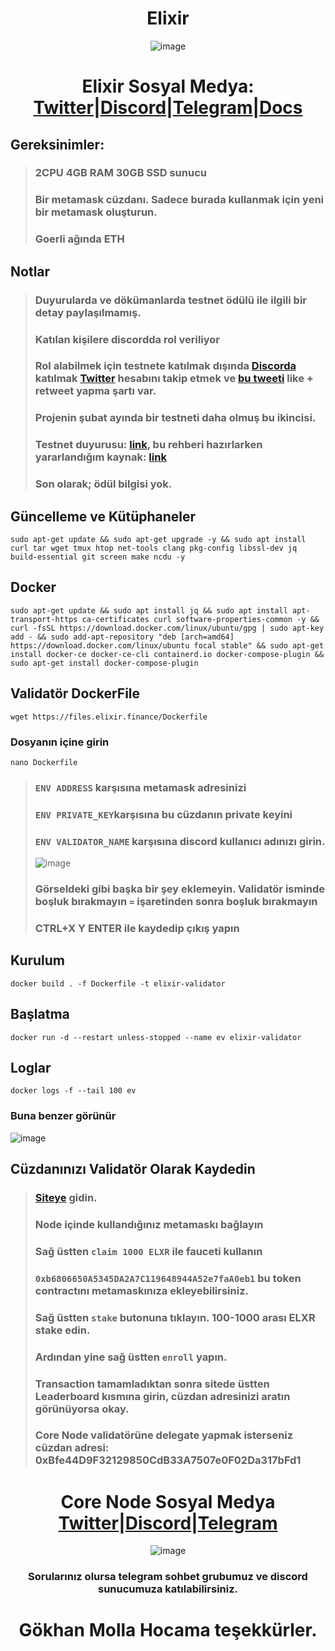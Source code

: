 <h1 align="center"> Elixir </h1>
<div align="center">


![image](https://user-images.githubusercontent.com/108215275/235464900-033b50b2-1778-4d65-b0d8-a53b13fd6e8a.png)


# Elixir Sosyal Medya: [Twitter](https://twitter.com/ElixirProtocol)|[Discord](https://discord.gg/TKyV3nMt)|[Telegram](https://t.me/elixirprotocol)|[Docs](https://docs.elixir.finance/)

</div>


## Gereksinimler:
> ### 2CPU 4GB RAM 30GB SSD sunucu
> ### Bir metamask cüzdanı. Sadece burada kullanmak için yeni bir metamask oluşturun.
> ### Goerli ağında ETH
## Notlar
> ### Duyurularda ve dökümanlarda testnet ödülü ile ilgili bir detay paylaşılmamış.
> ### Katılan kişilere discordda rol veriliyor
> ### Rol alabilmek için testnete katılmak  dışında [Discorda](https://discord.gg/TKyV3nMt) katılmak [Twitter](https://twitter.com/ElixirProtocol) hesabını takip etmek ve [bu tweeti](https://twitter.com/ElixirProtocol/status/1651376565551534081?s=20) like + retweet yapma şartı var.
> ### Projenin şubat ayında bir testneti daha olmuş bu ikincisi.
> ### Testnet duyurusu: [link](https://discord.com/channels/1059691738349977674/1059878146847019058/1100935564854829096), bu rehberi hazırlarken yararlandığım kaynak: [link](https://docs.elixir.finance/running-an-elixir-validator) 
> ### Son olarak; ödül bilgisi yok.


## Güncelleme ve Kütüphaneler
```
sudo apt-get update && sudo apt-get upgrade -y && sudo apt install curl tar wget tmux htop net-tools clang pkg-config libssl-dev jq build-essential git screen make ncdu -y
```
## Docker
```
sudo apt-get update && sudo apt install jq && sudo apt install apt-transport-https ca-certificates curl software-properties-common -y && curl -fsSL https://download.docker.com/linux/ubuntu/gpg | sudo apt-key add - && sudo add-apt-repository "deb [arch=amd64] https://download.docker.com/linux/ubuntu focal stable" && sudo apt-get install docker-ce docker-ce-cli containerd.io docker-compose-plugin && sudo apt-get install docker-compose-plugin
```
## Validatör DockerFile 
```
wget https://files.elixir.finance/Dockerfile
```
### Dosyanın içine girin
```
nano Dockerfile
```
> ### `ENV ADDRESS` karşısına metamask adresinizi
> ### `ENV PRIVATE_KEY`karşısına bu cüzdanın private keyini
> ### `ENV VALIDATOR_NAME` karşısına discord kullanıcı adınızı girin.
> ![image](https://user-images.githubusercontent.com/108215275/235474096-6d832a60-2699-44a6-b8b6-dec34819042a.png)
> ### Görseldeki gibi başka bir şey eklemeyin. Validatör isminde boşluk bırakmayın `=` işaretinden sonra boşluk bırakmayın
> ### **CTRL+X Y ENTER** ile kaydedip çıkış yapın

## Kurulum
```
docker build . -f Dockerfile -t elixir-validator
```
## Başlatma
```
docker run -d --restart unless-stopped --name ev elixir-validator
```
## Loglar
```
docker logs -f --tail 100 ev
```
### Buna benzer görünür
![image](https://user-images.githubusercontent.com/108215275/235475416-4a34aefe-0ed3-441d-b8b5-7b1e04f2fadf.png)


## Cüzdanınızı Validatör Olarak Kaydedin
> ### [Siteye](https://dashboard.elixir.finance/) gidin.
> ### Node içinde kullandığınız metamaskı bağlayın
> ### Sağ üstten `claim 1000 ELXR` ile fauceti kullanın
> ### `0xb6806650A5345DA2A7C119648944A52e7faA0eb1` bu token contractını metamaskınıza ekleyebilirsiniz.
> ### Sağ üstten `stake` butonuna tıklayın. 100-1000 arası ELXR stake edin.
> ### Ardından yine sağ üstten `enroll` yapın.
> ### Transaction tamamladıktan sonra sitede üstten **Leaderboard** kısmına girin, cüzdan adresinizi aratın görünüyorsa okay.
> ### Core Node validatörüne delegate yapmak isterseniz cüzdan adresi: **0xBfe44D9F32129850CdB33A7507e0F02Da317bFd1**
#
#










<div align="center">

# Core Node Sosyal Medya [Twitter](https://twitter.com/corenodeHQ)|[Discord](https://discord.gg/fzzUAU9k)|[Telegram](https://t.me/corenodechat)

![image](https://user-images.githubusercontent.com/108215275/230776662-b35d69ab-f3a2-4c4b-975f-f36dd7c1d2db.png)

### Sorularınız olursa telegram sohbet grubumuz ve discord sunucumuza katılabilirsiniz.

# Gökhan Molla Hocama teşekkürler.

</div>
